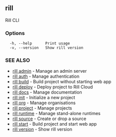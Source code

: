 ## rill

Rill CLI

### Options

```
  -h, --help      Print usage
  -v, --version   Show rill version
```

### SEE ALSO

* [rill admin](admin/admin.md)	 - Manage an admin server
* [rill auth](auth/auth.md)	 - Manage authentication
* [rill build](build.md)	 - Build project without starting web app
* [rill deploy](deploy.md)	 - Deploy project to Rill Cloud
* [rill docs](docs/docs.md)	 - Manage documentation
* [rill init](init.md)	 - Initialize a new project
* [rill org](org/org.md)	 - Manage organisations
* [rill project](project/project.md)	 - Manage projects
* [rill runtime](runtime/runtime.md)	 - Manage stand-alone runtimes
* [rill source](source/source.md)	 - Create or drop a source
* [rill start](start.md)	 - Build project and start web app
* [rill version](version.md)	 - Show rill version

